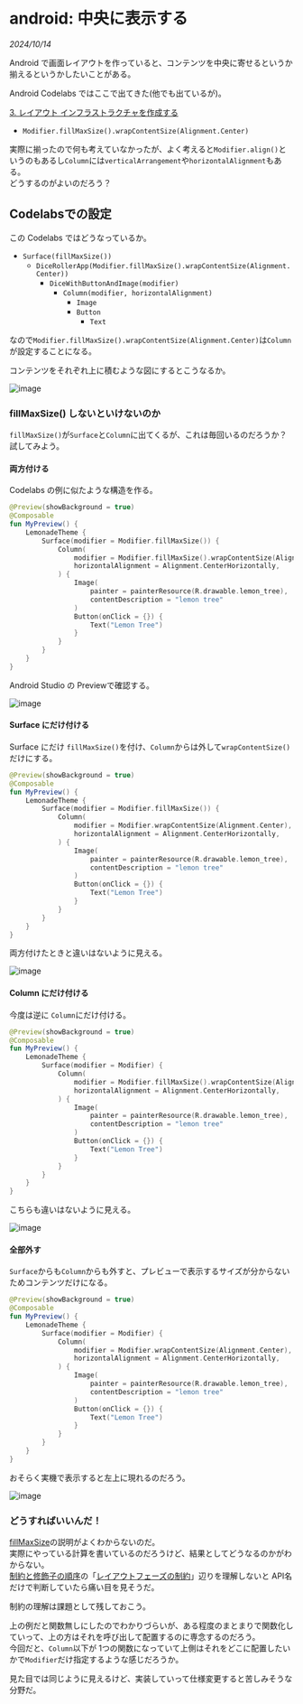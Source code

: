 # android: 中央に表示する

<i>2024/10/14</i>

Android で画面レイアウトを作っていると、コンテンツを中央に寄せるというか揃えるというかしたいことがある。

Android Codelabs ではここで出てきた(他でも出ているが)。

[3. レイアウト インフラストラクチャを作成する](https://developer.android.com/codelabs/basic-android-kotlin-compose-build-a-dice-roller-app?continue=https%3A%2F%2Fdeveloper.android.com%2Fcourses%2Fpathways%2Fandroid-basics-compose-unit-2-pathway-2&hl=ja#2)

* `Modifier.fillMaxSize().wrapContentSize(Alignment.Center)`

実際に揃ったので何も考えていなかったが、よく考えると`Modifier.align()`というのもあるし`Column`には`verticalArrangement`や`horizontalAlignment`もある。  
どうするのがよいのだろう？

## Codelabsでの設定

この Codelabs ではどうなっているか。

* `Surface(fillMaxSize())`
  * `DiceRollerApp(Modifier.fillMaxSize().wrapContentSize(Alignment.Center))`
    * `DiceWithButtonAndImage(modifier)`
      * `Column(modifier, horizontalAlignment)`
        * `Image`
        * `Button`
          * `Text`

なので`Modifier.fillMaxSize().wrapContentSize(Alignment.Center)`は`Column`が設定することになる。  

コンテンツをそれぞれ上に積むような図にするとこうなるか。

![image](20241014a-1.png)

### fillMaxSize() しないといけないのか

`fillMaxSize()`が`Surface`と`Column`に出てくるが、これは毎回いるのだろうか？  
試してみよう。

#### 両方付ける

Codelabs の例に似たような構造を作る。

```kotlin
@Preview(showBackground = true)
@Composable
fun MyPreview() {
    LemonadeTheme {
        Surface(modifier = Modifier.fillMaxSize()) {
            Column(
                modifier = Modifier.fillMaxSize().wrapContentSize(Alignment.Center),
                horizontalAlignment = Alignment.CenterHorizontally,
            ) {
                Image(
                    painter = painterResource(R.drawable.lemon_tree),
                    contentDescription = "lemon tree"
                )
                Button(onClick = {}) {
                    Text("Lemon Tree")
                }
            }
        }
    }
}
```

Android Studio の Previewで確認する。

![image](20241014a-2.png)

#### Surface にだけ付ける

Surface にだけ `fillMaxSize()`を付け、`Column`からは外して`wrapContentSize()`だけにする。

```kotlin
@Preview(showBackground = true)
@Composable
fun MyPreview() {
    LemonadeTheme {
        Surface(modifier = Modifier.fillMaxSize()) {
            Column(
                modifier = Modifier.wrapContentSize(Alignment.Center),
                horizontalAlignment = Alignment.CenterHorizontally,
            ) {
                Image(
                    painter = painterResource(R.drawable.lemon_tree),
                    contentDescription = "lemon tree"
                )
                Button(onClick = {}) {
                    Text("Lemon Tree")
                }
            }
        }
    }
}
```

両方付けたときと違いはないように見える。

![image](20241014a-3.png)

#### Column にだけ付ける

今度は逆に `Column`にだけ付ける。

```kotlin
@Preview(showBackground = true)
@Composable
fun MyPreview() {
    LemonadeTheme {
        Surface(modifier = Modifier) {
            Column(
                modifier = Modifier.fillMaxSize().wrapContentSize(Alignment.Center),
                horizontalAlignment = Alignment.CenterHorizontally,
            ) {
                Image(
                    painter = painterResource(R.drawable.lemon_tree),
                    contentDescription = "lemon tree"
                )
                Button(onClick = {}) {
                    Text("Lemon Tree")
                }
            }
        }
    }
}
```

こちらも違いはないように見える。

![image](20241014a-4.png)

#### 全部外す

`Surface`からも`Column`からも外すと、プレビューで表示するサイズが分からないためコンテンツだけになる。

```kotlin
@Preview(showBackground = true)
@Composable
fun MyPreview() {
    LemonadeTheme {
        Surface(modifier = Modifier) {
            Column(
                modifier = Modifier.wrapContentSize(Alignment.Center),
                horizontalAlignment = Alignment.CenterHorizontally,
            ) {
                Image(
                    painter = painterResource(R.drawable.lemon_tree),
                    contentDescription = "lemon tree"
                )
                Button(onClick = {}) {
                    Text("Lemon Tree")
                }
            }
        }
    }
}
```

おそらく実機で表示すると左上に現れるのだろう。

![image](20241014a-5.png)

### どうすればいいんだ！

[fillMaxSize](https://developer.android.com/reference/kotlin/androidx/compose/foundation/layout/package-summary#%28androidx.compose.ui.Modifier%29.fillMaxSize%28kotlin.Float%29)の説明がよくわからないのだ。  
実際にやっている計算を書いているのだろうけど、結果としてどうなるのかがわからない。  
[制約と修飾子の順序](https://developer.android.com/develop/ui/compose/layouts/constraints-modifiers?hl=ja)の「[レイアウトフェーズの制約](https://developer.android.com/develop/ui/compose/layouts/constraints-modifiers?hl=ja#constraints-layout)」辺りを理解しないと API名だけで判断していたら痛い目を見そうだ。

制約の理解は課題として残しておこう。

上の例だと関数無しにしたのでわかりづらいが、ある程度のまとまりで関数化していって、上の方はそれを呼び出して配置するのに専念するのだろう。  
今回だと、`Column`以下が 1つの関数になっていて上側はそれをどこに配置したいかで`Modifier`だけ指定するような感じだろうか。

見た目では同じように見えるけど、実装していって仕様変更すると苦しみそうな分野だ。  